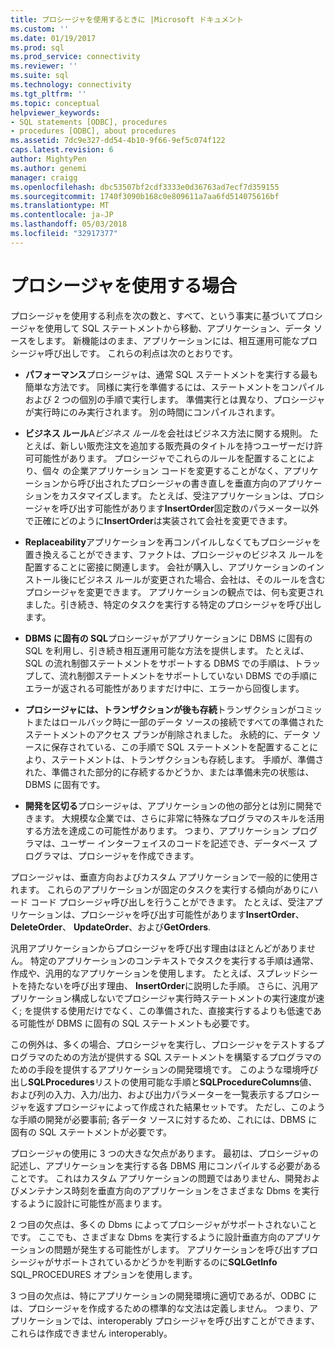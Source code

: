 ```yaml
---
title: プロシージャを使用するときに |Microsoft ドキュメント
ms.custom: ''
ms.date: 01/19/2017
ms.prod: sql
ms.prod_service: connectivity
ms.reviewer: ''
ms.suite: sql
ms.technology: connectivity
ms.tgt_pltfrm: ''
ms.topic: conceptual
helpviewer_keywords:
- SQL statements [ODBC], procedures
- procedures [ODBC], about procedures
ms.assetid: 7dc9e327-dd54-4b10-9f66-9ef5c074f122
caps.latest.revision: 6
author: MightyPen
ms.author: genemi
manager: craigg
ms.openlocfilehash: dbc53507bf2cdf3333e0d36763ad7ecf7d359155
ms.sourcegitcommit: 1740f3090b168c0e809611a7aa6fd514075616bf
ms.translationtype: MT
ms.contentlocale: ja-JP
ms.lasthandoff: 05/03/2018
ms.locfileid: "32917377"
---
```

# <a name="when-to-use-procedures"></a>プロシージャを使用する場合
プロシージャを使用する利点を次の数と、すべて、という事実に基づいてプロシージャを使用して SQL ステートメントから移動、アプリケーション、データ ソースをします。 新機能はのまま、アプリケーションには、相互運用可能なプロシージャ呼び出しです。 これらの利点は次のとおりです。  
  
-   **パフォーマンス**プロシージャは、通常 SQL ステートメントを実行する最も簡単な方法です。 同様に実行を準備するには、ステートメントをコンパイルおよび 2 つの個別の手順で実行します。 準備実行とは異なり、プロシージャが実行時にのみ実行されます。 別の時間にコンパイルされます。  
  
-   **ビジネス ルール**A*ビジネス ルール*を会社はビジネス方法に関する規則。 たとえば、新しい販売注文を追加する販売員のタイトルを持つユーザーだけ許可可能性があります。 プロシージャでこれらのルールを配置することにより、個々 の企業アプリケーション コードを変更することがなく、アプリケーションから呼び出されたプロシージャの書き直しを垂直方向のアプリケーションをカスタマイズします。 たとえば、受注アプリケーションは、プロシージャを呼び出す可能性があります**InsertOrder**固定数のパラメーター以外で正確にどのように**InsertOrder**は実装されて会社を変更できます。  
  
-   **Replaceability**アプリケーションを再コンパイルしなくてもプロシージャを置き換えることができます、ファクトは、プロシージャのビジネス ルールを配置することに密接に関連します。 会社が購入し、アプリケーションのインストール後にビジネス ルールが変更された場合、会社は、そのルールを含むプロシージャを変更できます。 アプリケーションの観点では、何も変更されました。引き続き、特定のタスクを実行する特定のプロシージャを呼び出します。  
  
-   **DBMS に固有の SQL**プロシージャがアプリケーションに DBMS に固有の SQL を利用し、引き続き相互運用可能な方法を提供します。 たとえば、SQL の流れ制御ステートメントをサポートする DBMS での手順は、トラップして、流れ制御ステートメントをサポートしていない DBMS での手順にエラーが返される可能性がありますだけ中に、エラーから回復します。  
  
-   **プロシージャには、トランザクションが後も存続**トランザクションがコミットまたはロールバック時に一部のデータ ソースの接続ですべての準備されたステートメントのアクセス プランが削除されました。 永続的に、データ ソースに保存されている、この手順で SQL ステートメントを配置することにより、ステートメントは、トランザクションも存続します。 手順が、準備された、準備された部分的に存続するかどうか、または準備未完の状態は、DBMS に固有です。  
  
-   **開発を区切る**プロシージャは、アプリケーションの他の部分とは別に開発できます。 大規模な企業では、さらに非常に特殊なプログラマのスキルを活用する方法を達成この可能性があります。 つまり、アプリケーション プログラマは、ユーザー インターフェイスのコードを記述でき、データベース プログラマは、プロシージャを作成できます。  
  
 プロシージャは、垂直方向およびカスタム アプリケーションで一般的に使用されます。 これらのアプリケーションが固定のタスクを実行する傾向がありにハード コード プロシージャ呼び出しを行うことができます。 たとえば、受注アプリケーションは、プロシージャを呼び出す可能性があります**InsertOrder**、 **DeleteOrder**、 **UpdateOrder**、および**GetOrders**.  
  
 汎用アプリケーションからプロシージャを呼び出す理由はほとんどがありません。 特定のアプリケーションのコンテキストでタスクを実行する手順は通常、作成や、汎用的なアプリケーションを使用します。 たとえば、スプレッドシートを持たないを呼び出す理由、 **InsertOrder**に説明した手順。 さらに、汎用アプリケーション構成しないでプロシージャ実行時ステートメントの実行速度が速く; を提供する使用だけでなく、この準備された、直接実行するよりも低速である可能性が DBMS に固有の SQL ステートメントも必要です。  
  
 この例外は、多くの場合、プロシージャを実行し、プロシージャをテストするプログラマのための方法が提供する SQL ステートメントを構築するプログラマのための手段を提供するアプリケーションの開発環境です。 このような環境呼び出し**SQLProcedures**リストの使用可能な手順と**SQLProcedureColumns**値、および列の入力、入力/出力、および出力パラメーターを一覧表示するプロシージャを返すプロシージャによって作成された結果セットです。 ただし、このような手順の開発が必要事前; 各データ ソースに対するため、これには、DBMS に固有の SQL ステートメントが必要です。  
  
 プロシージャの使用に 3 つの大きな欠点があります。 最初は、プロシージャの記述し、アプリケーションを実行する各 DBMS 用にコンパイルする必要があることです。 これはカスタム アプリケーションの問題ではありません、開発およびメンテナンス時刻を垂直方向のアプリケーションをさまざまな Dbms を実行するように設計に可能性が高まります。  
  
 2 つ目の欠点は、多くの Dbms によってプロシージャがサポートされないことです。 ここでも、さまざまな Dbms を実行するように設計垂直方向のアプリケーションの問題が発生する可能性がします。 アプリケーションを呼び出すプロシージャがサポートされているかどうかを判断するのに**SQLGetInfo** SQL_PROCEDURES オプションを使用します。  
  
 3 つ目の欠点は、特にアプリケーションの開発環境に適切であるが、ODBC には、プロシージャを作成するための標準的な文法は定義しません。 つまり、アプリケーションでは、interoperably プロシージャを呼び出すことができます、これらは作成できません interoperably。
